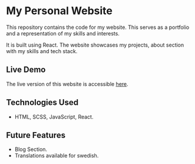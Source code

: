 # My Personal Website

This repository contains the code for my website. This serves as a portfolio and a representation of my skills and interests.

It is built using React. The website showcases my projects, about section with my skills and tech stack.

## Live Demo

The live version of this website is accessible [here](https://quirkylina.netlify.app/).

## Technologies Used

- HTML, SCSS, JavaScript, React.

## Future Features

- Blog Section.
- Translations available for swedish.

